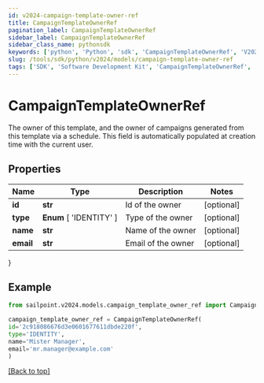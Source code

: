 ```yaml
---
id: v2024-campaign-template-owner-ref
title: CampaignTemplateOwnerRef
pagination_label: CampaignTemplateOwnerRef
sidebar_label: CampaignTemplateOwnerRef
sidebar_class_name: pythonsdk
keywords: ['python', 'Python', 'sdk', 'CampaignTemplateOwnerRef', 'V2024CampaignTemplateOwnerRef'] 
slug: /tools/sdk/python/v2024/models/campaign-template-owner-ref
tags: ['SDK', 'Software Development Kit', 'CampaignTemplateOwnerRef', 'V2024CampaignTemplateOwnerRef']
---
```


# CampaignTemplateOwnerRef

The owner of this template, and the owner of campaigns generated from this template via a schedule. This field is automatically populated at creation time with the current user.

## Properties

Name | Type | Description | Notes
------------ | ------------- | ------------- | -------------
**id** | **str** | Id of the owner | [optional] 
**type** |  **Enum** [  'IDENTITY' ] | Type of the owner | [optional] 
**name** | **str** | Name of the owner | [optional] 
**email** | **str** | Email of the owner | [optional] 
}

## Example

```python
from sailpoint.v2024.models.campaign_template_owner_ref import CampaignTemplateOwnerRef

campaign_template_owner_ref = CampaignTemplateOwnerRef(
id='2c918086676d3e0601677611dbde220f',
type='IDENTITY',
name='Mister Manager',
email='mr.manager@example.com'
)

```
[[Back to top]](#) 

